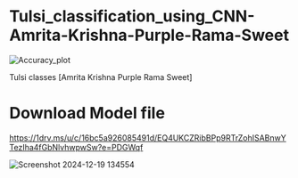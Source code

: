 # Tulsi_classification_using_CNN-Amrita-Krishna-Purple-Rama-Sweet





![Accuracy_plot](https://github.com/user-attachments/assets/8f97bb8c-bf7d-40b4-a41b-fff9ed5509f2)



Tulsi classes [Amrita Krishna Purple Rama Sweet]

# Download Model file 
https://1drv.ms/u/c/16bc5a926085491d/EQ4UKCZRibBPp9RTrZohISABnwYTezIha4fGbNlvhwpwSw?e=PDGWqf

![Screenshot 2024-12-19 134554](https://github.com/user-attachments/assets/9c988a1b-f0fd-460a-bc5e-88a4c5726cd5)
